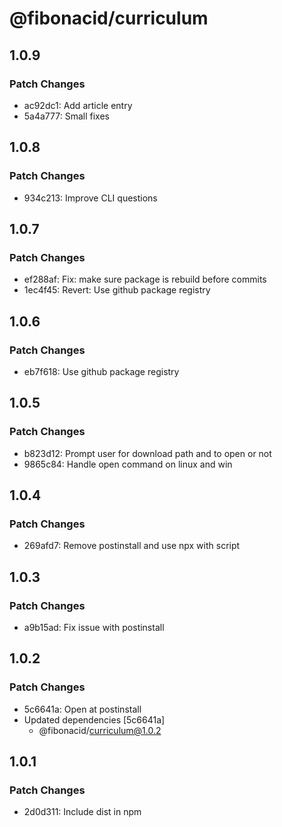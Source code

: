 # @fibonacid/curriculum

## 1.0.9

### Patch Changes

- ac92dc1: Add article entry
- 5a4a777: Small fixes

## 1.0.8

### Patch Changes

- 934c213: Improve CLI questions

## 1.0.7

### Patch Changes

- ef288af: Fix: make sure package is rebuild before commits
- 1ec4f45: Revert: Use github package registry

## 1.0.6

### Patch Changes

- eb7f618: Use github package registry

## 1.0.5

### Patch Changes

- b823d12: Prompt user for download path and to open or not
- 9865c84: Handle open command on linux and win

## 1.0.4

### Patch Changes

- 269afd7: Remove postinstall and use npx with script

## 1.0.3

### Patch Changes

- a9b15ad: Fix issue with postinstall

## 1.0.2

### Patch Changes

- 5c6641a: Open at postinstall
- Updated dependencies [5c6641a]
  - @fibonacid/curriculum@1.0.2

## 1.0.1

### Patch Changes

- 2d0d311: Include dist in npm
